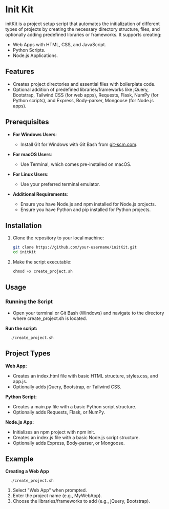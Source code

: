 # Init Kit

initKit is a project setup script that automates the initialization of different types of projects by creating the necessary directory structure, files, and optionally adding predefined libraries or frameworks. It supports creating:

- Web Apps with HTML, CSS, and JavaScript.
- Python Scripts.
- Node.js Applications.

## Features

- Creates project directories and essential files with boilerplate code.
- Optional addition of predefined libraries/frameworks like jQuery, Bootstrap, Tailwind CSS (for web apps), Requests, Flask, NumPy (for Python scripts), and Express, Body-parser, Mongoose (for Node.js apps).

## Prerequisites

- **For Windows Users**:
  - Install Git for Windows with Git Bash from [git-scm.com](https://git-scm.com/).

- **For macOS Users**:
  - Use Terminal, which comes pre-installed on macOS.

- **For Linux Users**:
  - Use your preferred terminal emulator.

- **Additional Requirements**:
  - Ensure you have Node.js and npm installed for Node.js projects.
  - Ensure you have Python and pip installed for Python projects.

## Installation

1. Clone the repository to your local machine:
   ```bash
   git clone https://github.com/your-username/initKit.git
   cd initKit

2. Make the script executable:
   ```
   chmod +x create_project.sh

## Usage
### Running the Script
 - Open your terminal or Git Bash (Windows) and navigate to the directory where create_project.sh is located.

**Run the script:**
  ```
    ./create_project.sh
```

## Project Types
**Web App:**

 - Creates an index.html file with basic HTML structure, styles.css, and app.js.
 - Optionally adds jQuery, Bootstrap, or Tailwind CSS.

**Python Script:**

 - Creates a main.py file with a basic Python script structure.
 - Optionally adds Requests, Flask, or NumPy.

**Node.js App:**

 - Initializes an npm project with npm init.
 - Creates an index.js file with a basic Node.js script structure.
 - Optionally adds Express, Body-parser, or Mongoose.


## Example
**Creating a Web App**

```
  ./create_project.sh
```

 1. Select "Web App" when prompted.
 2. Enter the project name (e.g., MyWebApp).
 3. Choose the libraries/frameworks to add (e.g., jQuery, Bootstrap).



